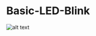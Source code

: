 # Basic-LED-Blink

![alt text](https://hacksterio.s3.amazonaws.com/uploads/attachments/1232383/schematic_Xh9JEQELK5.png)
